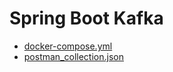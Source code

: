 # Spring Boot Kafka

- [docker-compose.yml](https://github.com/EmreSahna/spring_kafka/blob/main/docker-compose.yml)
- [postman_collection.json](https://github.com/EmreSahna/spring_kafka/blob/main/Payment.postman_collection.json)